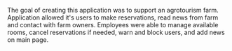 The goal of creating this application was to support an agrotourism farm. Application allowed it's users to make reservations, read news from farm and contact with farm owners. Employees were able to manage available rooms, cancel reservations if needed, warn and block users, and add news on main page.
